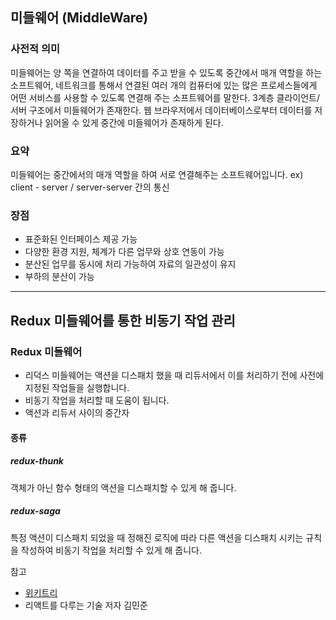 ## 미들웨어 (MiddleWare)

### 사전적 의미

미들웨어는 양 쪽을 연결하여 데이터를 주고 받을 수 있도록 중간에서 매개 역할을 하는 소프트웨어, 네트워크를 통해서 연결된 여러 개의 컴퓨터에 있는 많은 프로세스들에게 어떤 서비스를 사용할 수 있도록 연결해 주는 소프트웨어를 말한다. 3계층 클라이언트/서버 구조에서 미들웨어가 존재한다. 웹 브라우저에서 데이터베이스로부터 데이터를 저장하거나 읽어올 수 있게 중간에 미들웨어가 존재하게 된다.

### 요약

미들웨어는 중간에서의 매개 역할을 하여 서로 연결해주는 소프트웨어입니다.
ex) client - server / server-server 간의 통신

### 장점

- 표준화된 인터페이스 제공 가능
- 다양한 환경 지원, 체계가 다른 업무와 상호 연동이 가능
- 분산된 업무를 동시에 처리 가능하여 자료의 일관성이 유지
- 부하의 분산이 가능

---

## Redux 미들웨어를 통한 비동기 작업 관리

### Redux 미들웨어

- 리덕스 미들웨어는 액션을 디스패치 했을 때 리듀서에서 이를 처리하기 전에 사전에 지정된 작업들을 실행합니다.
- 비동기 작업을 처리할 때 도움이 됩니다.
- 액션과 리듀서 사이의 중간자

#### 종류

##### redux-thunk

객체가 아닌 함수 형태의 액션을 디스패치할 수 있게 해 줍니다.

##### redux-saga

특정 액션이 디스패치 되었을 때 정해진 로직에 따라 다른 액션을 디스패치 시키는 규칙을 작성하여 비동기 작업을 처리할 수 있게 해 줍니다.

참고

- [위키트리](https://ko.wikipedia.org/wiki/%EB%AF%B8%EB%93%A4%EC%9B%A8%EC%96%B4)
- 리액트를 다루는 기술 저자 김민준
